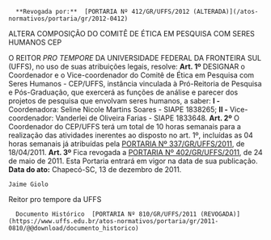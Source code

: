       **Revogada por:**  [PORTARIA Nº 412/GR/UFFS/2012 (ALTERADA)](/atos-normativos/portaria/gr/2012-0412) 

   ALTERA COMPOSIÇÃO DO COMITÊ DE ÉTICA EM PESQUISA COM SERES HUMANOS CEP  

 O REITOR *PRO TEMPORE*  DA UNIVERSIDADE FEDERAL DA FRONTEIRA SUL (UFFS), no uso de suas atribuições legais, resolve:   **Art. 1º**  DESIGNAR o Coordenador e o Vice-coordenador do Comitê de Ética em Pesquisa com Seres Humanos - CEP/UFFS, instância vinculada à Pró-Reitoria de Pesquisa e Pós-Graduação, que exercerá as funções de análise e parecer dos projetos de pesquisa que envolvam seres humanos, a saber: **I -**  Coordenadora: Seline Nicole Martins Soares - SIAPE 1838265; **II -**  Vice-coordenador: Vanderlei de Oliveira Farias - SIAPE 1833648.   **Art. 2º**  O Coordenador do CEP/UFFS terá um total de 10 horas semanais para a realização das atividades inerentes ao disposto no art. 1º, incluídas as 04 horas semanais já atribuídas pela [PORTARIA Nº 337/GR/UFFS/2011](https://www.uffs.edu.br/atos-normativos/portaria/gr/2011-0337), de 18/04/2011.   **Art. 3º**  Fica revogada a [PORTARIA Nº 402/GR/UFFS/2011](https://www.uffs.edu.br/atos-normativos/portaria/gr/2011-0402), de 24 de maio de 2011. Esta Portaria entrará em vigor na data de sua publicação.        **Data do ato:** Chapecó-SC, 13 de dezembro de 2011.   
 

    Jaime Giolo   
 Reitor pro tempore da UFFS 

      Documento Histórico  [PORTARIA Nº 810/GR/UFFS/2011 (REVOGADA)](https://www.uffs.edu.br/atos-normativos/portaria/gr/2011-0810/@@download/documento_historico)     
      